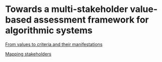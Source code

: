 # Towards a multi-stakeholder value-based assessment framework for algorithmic systems

[From values to criteria and their manifestations](Table1.md)

[Mapping stakeholders](Table2.md)
